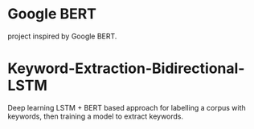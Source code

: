 # Google BERT
project inspired by Google BERT.

# Keyword-Extraction-Bidirectional-LSTM
Deep learning LSTM + BERT based approach for labelling a corpus with keywords, then training a model to extract keywords.


